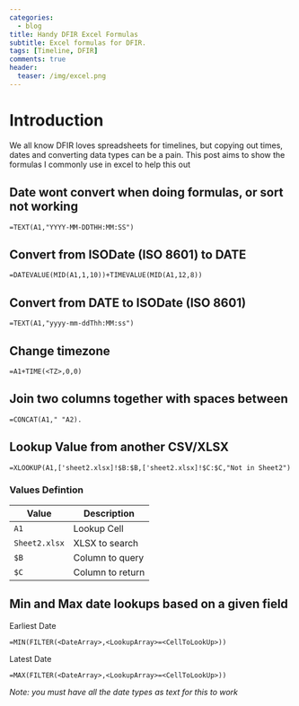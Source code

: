 ```yaml
---
categories:
  - blog
title: Handy DFIR Excel Formulas
subtitle: Excel formulas for DFIR.
tags: [Timeline, DFIR]
comments: true
header:
  teaser: /img/excel.png
---
```


# Introduction

We all know DFIR loves spreadsheets for timelines, but copying out times, dates and converting data types can be a pain. This post aims to show the formulas I commonly use in excel to help this out

## Date wont convert when doing formulas, or sort not working

`=TEXT(A1,"YYYY-MM-DDTHH:MM:SS")`

## Convert from ISODate (ISO 8601) to DATE 

`=DATEVALUE(MID(A1,1,10))+TIMEVALUE(MID(A1,12,8))`

## Convert from DATE to ISODate (ISO 8601)

`=TEXT(A1,"yyyy-mm-ddThh:MM:ss")`

## Change timezone

`=A1+TIME(<TZ>,0,0)`

## Join two columns together with spaces between
`=CONCAT(A1," "A2).`

## Lookup Value from another CSV/XLSX
`=XLOOKUP(A1,['sheet2.xlsx]!$B:$B,['sheet2.xlsx]!$C:$C,"Not in Sheet2")`

### Values Defintion

Value | Description
-------|--------
`A1`	| Lookup Cell
`Sheet2.xlsx`	| XLSX to search
`$B` | Column to query
`$C` | Column to return

## Min and Max date lookups based on a given field

Earliest Date

`=MIN(FILTER(<DateArray>,<LookupArray>=<CellToLookUp>))`

Latest Date

`=MAX(FILTER(<DateArray>,<LookupArray>=<CellToLookUp>))`

*Note: you must have all the date types as text for this to work*

 
